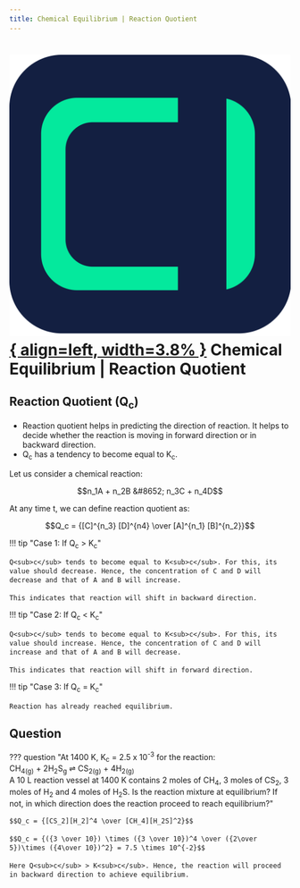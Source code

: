 ```yaml
---
title: Chemical Equilibrium | Reaction Quotient
---
```


# [![ChemistryEdu Logo](../../images/favicon.svg){ align=left, width=3.8% }](../../index.md)  Chemical Equilibrium | Reaction Quotient

## Reaction Quotient (Q<sub>c</sub>)

* Reaction quotient helps in predicting the direction of reaction. It helps to decide whether the reaction is moving in forward direction or in backward direction.
* Q<sub>c</sub> has a tendency to become equal to K<sub>c</sub>.
 
Let us consider a chemical reaction:

$$n_1A + n_2B &#8652; n_3C + n_4D$$

At any time t, we can define reaction quotient as:

$$Q_c = {[C]^{n_3} [D]^{n4} \over [A]^{n_1} [B]^{n_2}}$$

!!! tip "Case 1: If Q<sub>c</sub> > K<sub>c</sub>"

    Q<sub>c</sub> tends to become equal to K<sub>c</sub>. For this, its value should decrease. Hence, the concentration of C and D will decrease and that of A and B will increase.

    This indicates that reaction will shift in backward direction.

!!! tip "Case 2: If Q<sub>c</sub> < K<sub>c</sub>"

    Q<sub>c</sub> tends to become equal to K<sub>c</sub>. For this, its value should increase. Hence, the concentration of C and D will increase and that of A and B will decrease.
    
    This indicates that reaction will shift in forward direction.

!!! tip "Case 3: If Q<sub>c</sub> = K<sub>c</sub>"

    Reaction has already reached equilibrium.

## Question

??? question "At 1400 K, K<sub>c</sub> = 2.5 x 10<sup>-3</sup> for the reaction: <br> CH<sub>4(g)</sub> + 2H<sub>2</sub>S<sub>g</sub> &#8652; CS<sub>2(g)</sub> + 4H<sub>2(g)</sub><br>A 10 L reaction vessel at 1400 K contains 2 moles of CH<sub>4</sub>, 3 moles of CS<sub>2</sub>, 3 moles of H<sub>2</sub> and 4 moles of H<sub>2</sub>S. Is the reaction mixture at equilibrium? If not, in which direction does the reaction proceed to reach equilibrium?"

    $$Q_c = {[CS_2][H_2]^4 \over [CH_4][H_2S]^2}$$
              
    $$Q_c = {({3 \over 10}) \times ({3 \over 10})^4 \over ({2\over 5})\times ({4\over 10})^2} = 7.5 \times 10^{-2}$$
              
    Here Q<sub>c</sub> > K<sub>c</sub>. Hence, the reaction will proceed in backward direction to achieve equilibrium.